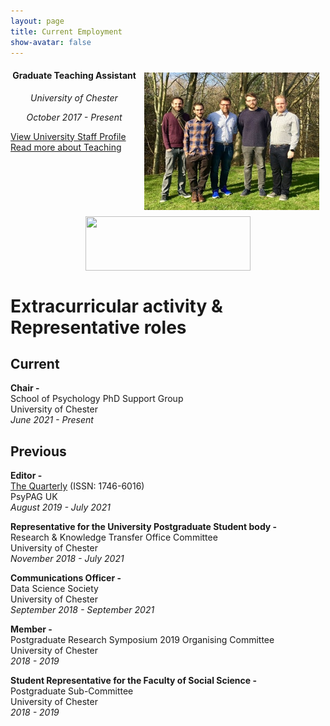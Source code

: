 ```yaml
---
layout: page
title: Current Employment
show-avatar: false
---
```

<p align="center"><img style="float: right; border-width: 20px; margin: 10px;" src="/assets/img/gtas 2018.jpg" alt="Graduate Teaching Assistants 2018" width="280" height="220" /></p>
<h4 align="center">Graduate Teaching Assistant</h4>
<p align="center"><em>University of Chester</em></p>
<p align="center"><em>October 2017 - Present</em></p>

[View University Staff Profile](https://www1.chester.ac.uk/departments/psychology/staff/brad-kennedy)  
[Read more about Teaching](/teaching)  

<a title="Click to view Staff Profile" href="https://www1.chester.ac.uk/departments/psychology/staff/brad-kennedy" target="_blank" rel="noopener"><img style="display: block; margin-left: auto; margin-right: auto;" src="https://b-kennedy0.github.io/assets/img/UOC-Logo_2010.jpg" width="264" height="87" /></a>

# Extracurricular activity & Representative roles

## Current  

**Chair -**  
School of Psychology PhD Support Group  
University of Chester  
_June 2021 - Present_  

## Previous  

**Editor -**  
[The Quarterly](https://www.bps.org.uk/publications/psypag-quarterly) (ISSN: 1746-6016)  
PsyPAG UK  
_August 2019 - July 2021_  

**Representative for the University Postgraduate Student body -**  
Research & Knowledge Transfer Office Committee  
University of Chester  
_November 2018 - July 2021_  

**Communications Officer -**  
Data Science Society  
University of Chester  
_September 2018 - September 2021_  

**Member -**  
Postgraduate Research Symposium 2019 Organising Committee  
University of Chester  
_2018 - 2019_  

**Student Representative for the Faculty of Social Science -**  
Postgraduate Sub-Committee  
University of Chester  
_2018 - 2019_  
